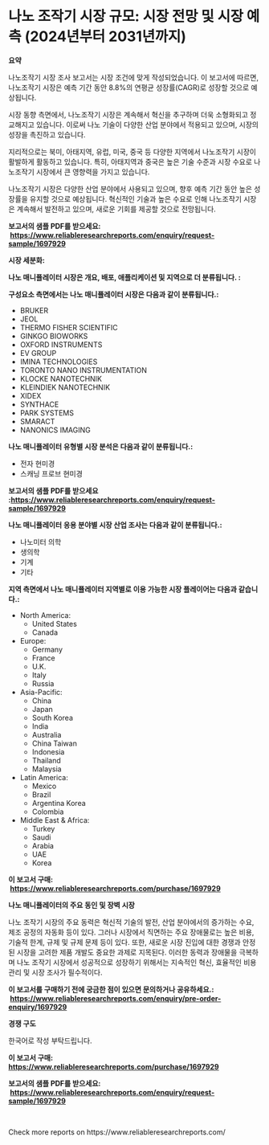 <p><h1>나노 조작기 시장 규모: 시장 전망 및 시장 예측 (2024년부터 2031년까지)</h1></p><p><strong>요약</strong></p>
<p><p>나노조작기 시장 조사 보고서는 시장 조건에 맞게 작성되었습니다. 이 보고서에 따르면, 나노조작기 시장은 예측 기간 동안 8.8%의 연평균 성장률(CAGR)로 성장할 것으로 예상됩니다.</p><p>시장 동향 측면에서, 나노조작기 시장은 계속해서 혁신을 추구하며 더욱 소형화되고 정교해지고 있습니다. 이로써 나노 기술이 다양한 산업 분야에서 적용되고 있으며, 시장의 성장을 촉진하고 있습니다.</p><p>지리적으로는 북미, 아태지역, 유럽, 미국, 중국 등 다양한 지역에서 나노조작기 시장이 활발하게 활동하고 있습니다. 특히, 아태지역과 중국은 높은 기술 수준과 시장 수요로 나노조작기 시장에서 큰 영향력을 가지고 있습니다.</p><p>나노조작기 시장은 다양한 산업 분야에서 사용되고 있으며, 향후 예측 기간 동안 높은 성장률을 유지할 것으로 예상됩니다. 혁신적인 기술과 높은 수요로 인해 나노조작기 시장은 계속해서 발전하고 있으며, 새로운 기회를 제공할 것으로 전망됩니다.</p></p>
<p><strong>보고서의 샘플 PDF를 받으세요: &nbsp;<a href="https://www.reliableresearchreports.com/enquiry/request-sample/1697929">https://www.reliableresearchreports.com/enquiry/request-sample/1697929</a></strong></p>
<p><strong>시장 세분화:</strong></p>
<p><strong> 나노 매니퓰레이터 시장은 개요, 배포, 애플리케이션 및 지역으로 더 분류됩니다. :</strong></p>
<p><strong>구성요소 측면에서는 나노 매니퓰레이터 시장은 다음과 같이 분류됩니다.:</strong></p>
<p><ul><li>BRUKER</li><li>JEOL</li><li>THERMO FISHER SCIENTIFIC</li><li>GINKGO BIOWORKS</li><li>OXFORD INSTRUMENTS</li><li>EV GROUP</li><li>IMINA TECHNOLOGIES</li><li>TORONTO NANO INSTRUMENTATION</li><li>KLOCKE NANOTECHNIK</li><li>KLEINDIEK NANOTECHNIK</li><li>XIDEX</li><li>SYNTHACE</li><li>PARK SYSTEMS</li><li>SMARACT</li><li>NANONICS IMAGING</li></ul></p>
<p><strong> 나노 매니퓰레이터 유형별 시장 분석은 다음과 같이 분류됩니다.:</strong></p>
<p><ul><li>전자 현미경</li><li>스캐닝 프로브 현미경</li></ul></p>
<p><strong>보고서의 샘플 PDF를 받으세요 :<a href="https://www.reliableresearchreports.com/enquiry/request-sample/1697929">https://www.reliableresearchreports.com/enquiry/request-sample/1697929</a></strong></p>
<p><strong> 나노 매니퓰레이터 응용 분야별 시장 산업 조사는 다음과 같이 분류됩니다.:</strong></p>
<p><ul><li>나노미터 의학</li><li>생의학</li><li>기계</li><li>기타</li></ul></p>
<p><strong>지역 측면에서 나노 매니퓰레이터 지역별로 이용 가능한 시장 플레이어는 다음과 같습니다.:</strong></p>
<p><ul>
    <li>
        North America:
        <ul>
            <li>United States</li>
            <li>Canada</li>
        </ul>
    </li>
    <li>
        Europe:
        <ul>
            <li>Germany</li>
            <li>France</li>
            <li>U.K.</li>
            <li>Italy</li>
            <li>Russia</li>
        </ul>
    </li>
    <li>
        Asia-Pacific:
        <ul>
            <li>China</li>
            <li>Japan</li>
            <li>South Korea</li>
            <li>India</li>
            <li>Australia</li>
            <li>China Taiwan</li>
            <li>Indonesia</li>
            <li>Thailand</li>
            <li>Malaysia</li>
        </ul>
    </li>
    <li>
        Latin America:
        <ul>
            <li>Mexico</li>
            <li>Brazil</li>
            <li>Argentina Korea</li>
            <li>Colombia</li>
        </ul>
    </li>
    <li>
        Middle East & Africa:
        <ul>
            <li>Turkey</li>
            <li>Saudi</li>
            <li>Arabia</li>
            <li>UAE</li>
            <li>Korea</li>
        </ul>
    </li>
    </ul></p>
<p><strong>이 보고서 구매: &nbsp;<a href="https://www.reliableresearchreports.com/purchase/1697929">https://www.reliableresearchreports.com/purchase/1697929</a></strong></p>
<p><strong>나노 매니퓰레이터의 주요 동인 및 장벽 시장</strong></p>
<p><p>나노 조작기 시장의 주요 동력은 혁신적 기술의 발전, 산업 분야에서의 증가하는 수요, 제조 공정의 자동화 등이 있다. 그러나 시장에서 직면하는 주요 장애물로는 높은 비용, 기술적 한계, 규제 및 규제 문제 등이 있다. 또한, 새로운 시장 진입에 대한 경쟁과 안정된 시장을 고려한 제품 개발도 중요한 과제로 지목된다. 이러한 동력과 장애물을 극복하며 나노 조작기 시장에서 성공적으로 성장하기 위해서는 지속적인 혁신, 효율적인 비용 관리 및 시장 조사가 필수적이다.</p></p>
<p><strong>이 보고서를 구매하기 전에 궁금한 점이 있으면 문의하거나 공유하세요.: &nbsp;<a href="https://www.reliableresearchreports.com/enquiry/pre-order-enquiry/1697929">https://www.reliableresearchreports.com/enquiry/pre-order-enquiry/1697929</a></strong></p>
<p><strong>경쟁 구도</strong></p>
<p><p>한국어로 작성 부탁드립니다.</p></p>
<p><strong>이 보고서 구매: &nbsp; <a href="https://www.reliableresearchreports.com/purchase/1697929">https://www.reliableresearchreports.com/purchase/1697929</a></strong></p>
<p><strong>보고서의 샘플 PDF를 받으세요: &nbsp;<a href="https://www.reliableresearchreports.com/enquiry/request-sample/1697929">https://www.reliableresearchreports.com/enquiry/request-sample/1697929</a></strong><strong></strong></p>
<p>&nbsp;</p>
<p>Check more reports on https://www.reliableresearchreports.com/</p>